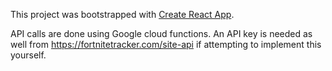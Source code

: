 This project was bootstrapped with [Create React App](https://github.com/facebookincubator/create-react-app).

API calls are done using Google cloud functions. 
An API key is needed as well from https://fortnitetracker.com/site-api if attempting to implement this yourself.

